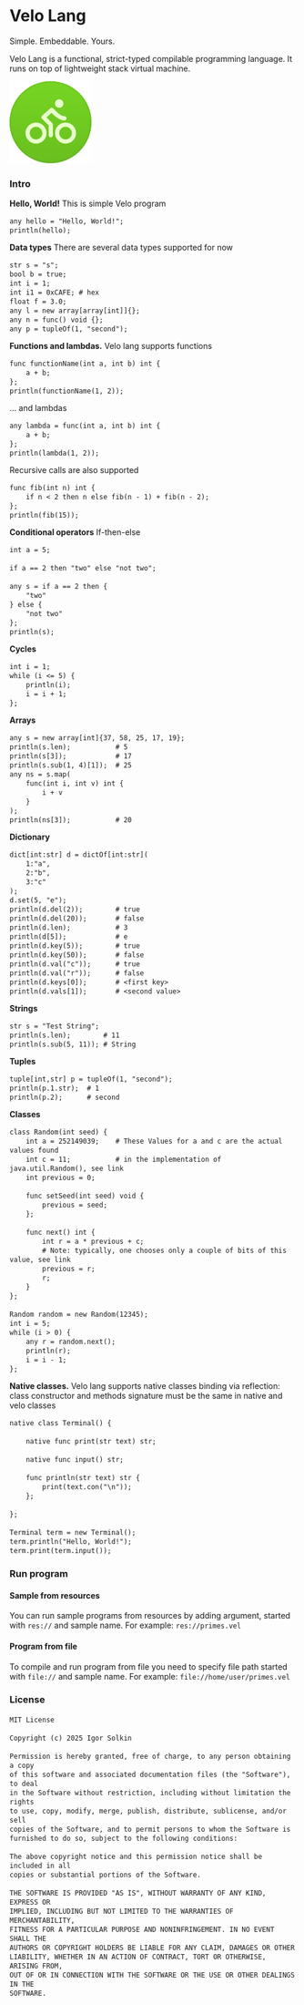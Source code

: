 # Velo Lang
Simple. Embeddable. Yours.

Velo Lang is a functional, strict-typed compilable programming language. It runs on top of lightweight stack virtual machine.

![Cache icon](/velo-logo.png)

### Intro
**Hello, World!** This is simple Velo program
```
any hello = "Hello, World!";
println(hello);
```
**Data types** There are several data types supported for now
```
str s = "s";
bool b = true;
int i = 1;
int i1 = 0xCAFE; # hex
float f = 3.0;
any l = new array[array[int]]{};
any n = func() void {};
any p = tupleOf(1, "second");
```
**Functions and lambdas.** Velo lang supports functions
```
func functionName(int a, int b) int {
    a + b;
};
println(functionName(1, 2));
```
... and lambdas
```
any lambda = func(int a, int b) int {
    a + b;
};
println(lambda(1, 2));
```
Recursive calls are also supported
```
func fib(int n) int {
    if n < 2 then n else fib(n - 1) + fib(n - 2);
};
println(fib(15));
```
**Conditional operators** If-then-else
```
int a = 5;

if a == 2 then "two" else "not two";

any s = if a == 2 then {
    "two"
} else {
    "not two"
};
println(s);
```
**Cycles**
```
int i = 1;
while (i <= 5) {
    println(i);
    i = i + 1;
};
```
**Arrays**
```
any s = new array[int]{37, 58, 25, 17, 19};
println(s.len);           # 5
println(s[3]);            # 17
println(s.sub(1, 4)[1]);  # 25
any ns = s.map(
    func(int i, int v) int {
        i + v
    }
);
println(ns[3]);           # 20
```
**Dictionary**
```
dict[int:str] d = dictOf[int:str](
    1:"a",
    2:"b",
    3:"c"
);
d.set(5, "e");
println(d.del(2));        # true
println(d.del(20));       # false
println(d.len);           # 3
println(d[5]);            # e
println(d.key(5));        # true
println(d.key(50));       # false
println(d.val("c"));      # true
println(d.val("r"));      # false
println(d.keys[0]);       # <first key>
println(d.vals[1]);       # <second value>
```
**Strings**
```
str s = "Test String";
println(s.len);        # 11
println(s.sub(5, 11)); # String
```
**Tuples**
```
tuple[int,str] p = tupleOf(1, "second");
println(p.1.str);  # 1
println(p.2);      # second
```
**Classes**
```
class Random(int seed) {
    int a = 252149039;    # These Values for a and c are the actual values found
    int c = 11;           # in the implementation of java.util.Random(), see link
    int previous = 0;

    func setSeed(int seed) void {
        previous = seed;
    };

    func next() int {
        int r = a * previous + c;
        # Note: typically, one chooses only a couple of bits of this value, see link
        previous = r;
        r;
    }
};

Random random = new Random(12345);
int i = 5;
while (i > 0) {
    any r = random.next();
    println(r);
    i = i - 1;
};
```
**Native classes.** Velo lang supports native classes binding via reflection: class constructor and methods signature must be the same in native and velo classes 
```
native class Terminal() {

    native func print(str text) str;

    native func input() str;

    func println(str text) str {
        print(text.con("\n"));
    };

};

Terminal term = new Terminal();
term.println("Hello, World!");
term.print(term.input());
```

### Run program

#### Sample from resources
You can run sample programs from resources by adding argument, started with `res://` and sample name. For example: `res://primes.vel`

#### Program from file
To compile and run program from file you need to specify file path started with `file://` and sample name. For example: `file://home/user/primes.vel`


### License
    MIT License
    
    Copyright (c) 2025 Igor Solkin
    
    Permission is hereby granted, free of charge, to any person obtaining a copy
    of this software and associated documentation files (the "Software"), to deal
    in the Software without restriction, including without limitation the rights
    to use, copy, modify, merge, publish, distribute, sublicense, and/or sell
    copies of the Software, and to permit persons to whom the Software is
    furnished to do so, subject to the following conditions:
    
    The above copyright notice and this permission notice shall be included in all
    copies or substantial portions of the Software.
    
    THE SOFTWARE IS PROVIDED "AS IS", WITHOUT WARRANTY OF ANY KIND, EXPRESS OR
    IMPLIED, INCLUDING BUT NOT LIMITED TO THE WARRANTIES OF MERCHANTABILITY,
    FITNESS FOR A PARTICULAR PURPOSE AND NONINFRINGEMENT. IN NO EVENT SHALL THE
    AUTHORS OR COPYRIGHT HOLDERS BE LIABLE FOR ANY CLAIM, DAMAGES OR OTHER
    LIABILITY, WHETHER IN AN ACTION OF CONTRACT, TORT OR OTHERWISE, ARISING FROM,
    OUT OF OR IN CONNECTION WITH THE SOFTWARE OR THE USE OR OTHER DEALINGS IN THE
    SOFTWARE.
